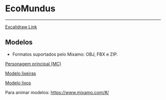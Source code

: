 # EcoMundus
---
<a href="https://excalidraw.com/#json=z3tYX_c8huO_FJAcEykLV,aP9u8_74HL798q-VpU8b8A">Excalidraw Link </a>

## Modelos
- Formatos suportados pelo Mixamo: OBJ, FBX e ZIP.

<a href="https://sketchfab.com/3d-models/lowpoly-hazmat-suit-ps1-style-8bca43dbd7ca4df9a17b8c84ae7ed3fe">Personagem principal (MC)</a>

<a href="https://sketchfab.com/3d-models/trash-can-recycle-bin-16mb-4part-9b2efbe8e0734be49fdcbb432f7a0ea8">Modelo lixeiras</a>

<a href="https://sketchfab.com/3d-models/trash-kit-free-201c15044342491bafe477aa5ed714e8">Modelo lixos</a>


Para animar modelos: https://www.mixamo.com/#/
